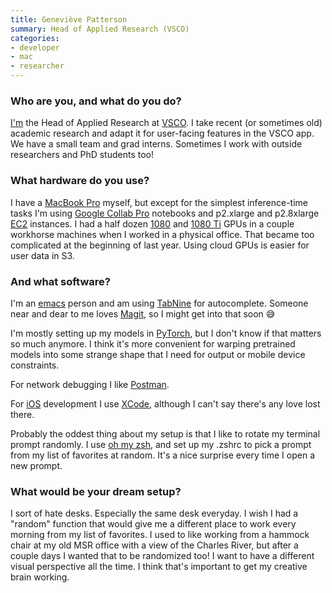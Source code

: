 ```yaml
---
title: Geneviève Patterson
summary: Head of Applied Research (VSCO)
categories:
- developer
- mac
- researcher
---
```


### Who are you, and what do you do?

[I'm](https://genp.github.io/ "Geneviève's website.") the Head of Applied Research at [VSCO][]. I take recent (or sometimes old) academic research and adapt it for user-facing features in the VSCO app. We have a small team and grad interns. Sometimes I work with outside researchers and PhD students too!

### What hardware do you use?

I have a [MacBook Pro][macbook-pro] myself, but except for the simplest inference-time tasks I'm using [Google Collab Pro][collab-pro] notebooks and p2.xlarge and p2.8xlarge [EC2][] instances. I had a half dozen [1080][geforce-gtx-1080] and [1080 Ti][geforce-gtx-1080-ti] GPUs in a couple workhorse machines when I worked in a physical office. That became too complicated at the beginning of last year. Using cloud GPUs is easier for user data in S3.

### And what software?

I'm an [emacs][] person and am using [TabNine][] for autocomplete. Someone near and dear to me loves [Magit][], so I might get into that soon 😅

I'm mostly setting up my models in [PyTorch][], but I don't know if that matters so much anymore. I think it's more convenient for warping pretrained models into some strange shape that I need for output or mobile device constraints.

For network debugging I like [Postman][]. 

For [iOS][] development I use [XCode][], although I can't say there's any love lost there. 

Probably the oddest thing about my setup is that I like to rotate my terminal prompt randomly. I use [oh my zsh][oh-my-zsh], and set up my .zshrc to pick a prompt from my list of favorites at random. It's a nice surprise every time I open a new prompt.

### What would be your dream setup?

I sort of hate desks. Especially the same desk everyday. I wish I had a "random" function that would give me a different place to work every morning from my list of favorites. I used to like working from a hammock chair at my old MSR office with a view of the Charles River, but after a couple days I wanted that to be randomized too! I want to have a different visual perspective all the time. I think that's important to get my creative brain working.

[collab-pro]: https://colab.research.google.com/signup "A hosted Python service with GPU access."
[ec2]: https://aws.amazon.com/ec2/ "A web service for virtualised processing."
[emacs]: http://www.gnu.org/software/emacs/ "A free open-source text editor."
[geforce-gtx-1080-ti]: https://www.nvidia.com/en-us/geforce/products/10series/geforce-gtx-1080-ti/ "A graphics card."
[geforce-gtx-1080]: https://www.nvidia.com/en-us/geforce/products/10series/geforce-gtx-1080/ "A graphics card."
[ios]: https://www.apple.com/ios/ios-10/ "A mobile operating system."
[macbook-pro]: https://www.apple.com/macbook-pro/ "A laptop."
[magit]: https://github.com/magit/magit "A git mode for Emacs."
[oh-my-zsh]: https://github.com/robbyrussell/oh-my-zsh "A framework of extensions and themes for the zsh shell."
[postman]: https://www.getpostman.com/ "A browser extension for testing APIs."
[pytorch]: https://pytorch.org/ "A machine learning framework for Python."
[tabnine]: https://tabnine.com/ "An AI code autocompleter."
[vsco]: https://vsco.co/ "A photo sharing and editing service."
[xcode]: https://en.wikipedia.org/wiki/Xcode "An IDE for Mac developers."
